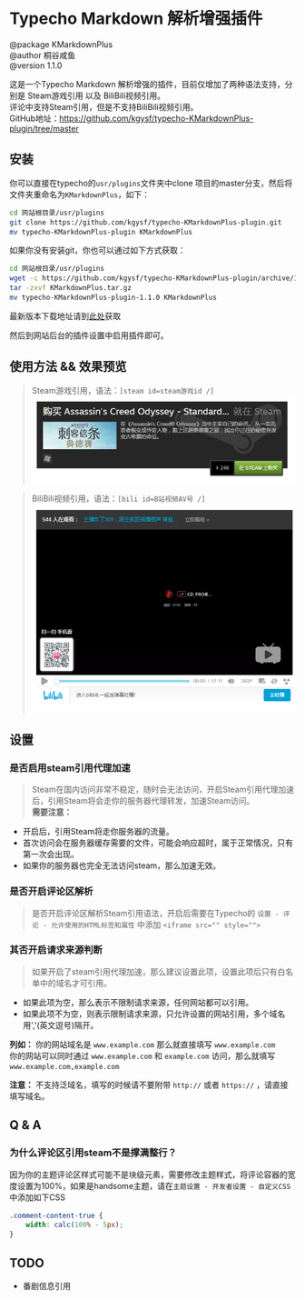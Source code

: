 # Typecho Markdown 解析增强插件


@package KMarkdownPlus  
@author 桐谷咸鱼  
@version 1.1.0  

这是一个Typecho Markdown 解析增强的插件，目前仅增加了两种语法支持，分别是 Steam游戏引用 以及 BiliBili视频引用。  
评论中支持Steam引用，但是不支持BiliBili视频引用。  
GitHub地址：https://github.com/kgysf/typecho-KMarkdownPlus-plugin/tree/master  

## 安装 ##
你可以直接在typecho的`usr/plugins`文件夹中clone 项目的master分支，然后将文件夹重命名为`KMarkdownPlus`，如下：  
```bash
cd 网站根目录/usr/plugins
git clone https://github.com/kgysf/typecho-KMarkdownPlus-plugin.git
mv typecho-KMarkdownPlus-plugin KMarkdownPlus
```

如果你没有安装git，你也可以通过如下方式获取：  

```bash
cd 网站根目录/usr/plugins
wget -c https://github.com/kgysf/typecho-KMarkdownPlus-plugin/archive/1.1.0.tar.gz -O KMarkdownPlus.tar.gz
tar -zxvf KMarkdownPlus.tar.gz
mv typecho-KMarkdownPlus-plugin-1.1.0 KMarkdownPlus
```

最新版本下载地址请到[此处][1]获取  

然后到网站后台的插件设置中启用插件即可。  

## 使用方法 && 效果预览 ##

> Steam游戏引用，语法：`[steam id=steam游戏id /]`  
![Steam预览图][2]


> BiliBili视频引用，语法：`[bili id=B站视频AV号 /]`  
![Steam预览图][3]

## 设置 ##

### 是否启用steam引用代理加速 ###

> Steam在国内访问非常不稳定，随时会无法访问，开启Steam引用代理加速后，引用Steam将会走你的服务器代理转发，加速Steam访问。  
**需要注意：**
 - 开启后，引用Steam将走你服务器的流量。  
 - 首次访问会在服务器缓存需要的文件，可能会响应超时，属于正常情况，只有第一次会出现。  
 - 如果你的服务器也完全无法访问steam，那么加速无效。  


### 是否开启评论区解析 ###

> 是否开启评论区解析Steam引用语法，开启后需要在Typecho的 `设置 - 评论 - 允许使用的HTML标签和属性` 中添加 `<iframe src="" style="">`  

### 其否开启请求来源判断 ###

> 如果开启了steam引用代理加速，那么建议设置此项，设置此项后只有白名单中的域名才可引用。  

 - 如果此项为空，那么表示不限制请求来源，任何网站都可以引用。    
 - 如果此项不为空，则表示限制请求来源，只允许设置的网站引用，多个域名用','(英文逗号)隔开。    

**列如：**
你的网站域名是 `www.example.com` 那么就直接填写 `www.example.com`    
你的网站可以同时通过 `www.example.com` 和 `example.com` 访问，那么就填写 `www.example.com,example.com`    

**注意：**
不支持泛域名，填写的时候请不要附带 `http://` 或者 `https://` ，请直接填写域名。  


## Q & A ##

### 为什么评论区引用steam不是撑满整行？ ###
因为你的主题评论区样式可能不是块级元素，需要修改主题样式，将评论容器的宽度设置为100%，如果是handsome主题，请在`主题设置 - 开发者设置 - 自定义CSS`中添加如下CSS
```CSS
.comment-content-true {
    width: calc(100% - 5px);
}
``` 

## TODO ##

 - 番剧信息引用


 [1]: https://github.com/kgysf/typecho-KMarkdownPlus-plugin/releases
 [2]: https://github.com/kgysf/typecho-KMarkdownPlus-plugin/blob/master/steam.png?raw=true
 [3]: https://github.com/kgysf/typecho-KMarkdownPlus-plugin/blob/master/bilibili.png?raw=true
